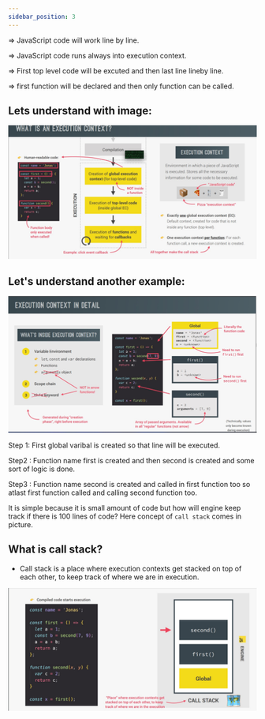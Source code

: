 ```yaml
---
sidebar_position: 3
---
```


=> JavaScript code will work line by line.

=> JavaScript code runs always into execution context.

=> First top level code will be excuted and then last line lineby line.

=> first function will be declared and then only function can be called.

## Lets understand with image:

![execute](./work.jpg)



## Let's understand another example:

![image](./detail.jpg)



Step 1: First global varibal is created so that line will be executed.

Step2 : Function name first is created and then second is created and some sort of logic is done.

Step3 : Function name second is created and called in first function too so atlast first function called and calling second function too.

It is simple because it is small amount of code but how will engine keep track if there is 100 lines of code?
Here concept of `call stack` comes in picture.

## What is call stack?

- Call stack is a place where execution contexts get stacked on top of each other, to keep track of where we are in execution.

![image1](./example.jpg)
